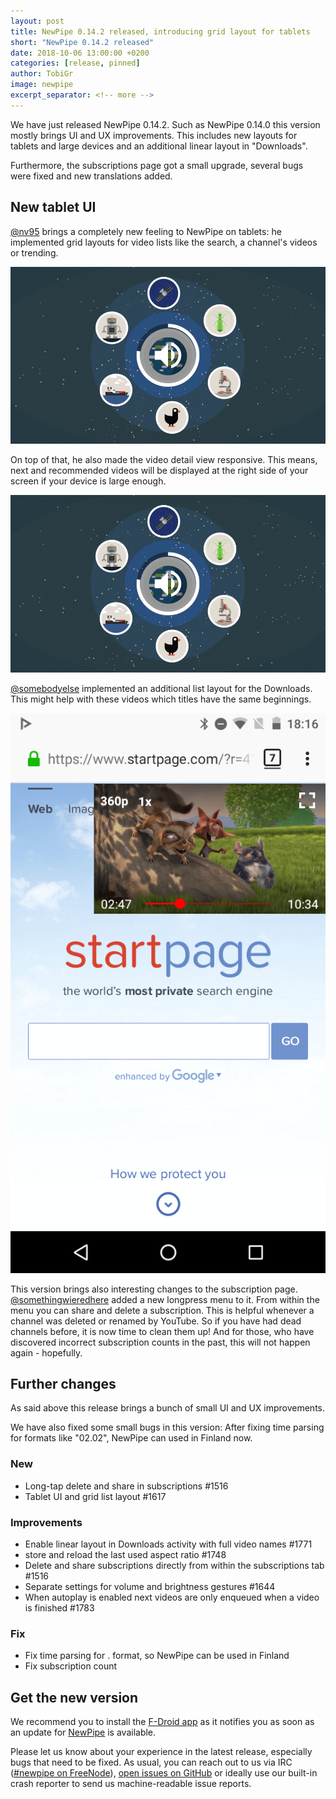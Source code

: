 ```yaml
---
layout: post
title: NewPipe 0.14.2 released, introducing grid layout for tablets
short: "NewPipe 0.14.2 released"
date: 2018-10-06 13:00:00 +0200
categories: [release, pinned]
author: TobiGr
image: newpipe
excerpt_separator: <!-- more -->
---
```


We have just released NewPipe 0.14.2. Such as NewPipe 0.14.0 this version mostly brings UI and UX improvements.
This includes new layouts for tablets and large devices and an additional linear layout in "Downloads".

Furthermore, the subscriptions page got a small upgrade, several bugs were fixed and new translations added.
<!-- more -->

## New tablet UI

[@nv95](https://github.com/nv95) brings a completely new feeling to NewPipe on tablets: he implemented grid layouts for video lists like the search, a channel's videos or trending.

<img class="no-flow vertical" src="/img/screenshots/shot_player_volume_change.png"/>

On top of that, he also made the video detail view responsive. This means, next and recommended videos will be displayed at the right side of your screen if your device is large enough.

<img class="no-flow vertical" src="/img/screenshots/shot_player_volume_change.png"/>

[@somebodyelse](https://github.com/) implemented an additional list layout for the Downloads. This might help with these videos which titles have the same beginnings.

<img class="no-flow" src="/img/screenshots/shot_05.png"/>

This version brings also interesting changes to the subscription page. [@somethingwieredhere](https://github.com/somethingweiredhere) added a new longpress menu to it. From within the menu you can share and delete a subscription. This is helpful whenever a channel was deleted or renamed by YouTube. So if you have had dead channels before, it is now time to clean them up!
And for those, who have discovered incorrect subscription counts in the past, this will not happen again - hopefully.

## Further changes

As said above this release brings a bunch of small UI and UX improvements. 

We have also fixed some small bugs in this version: After fixing time parsing for formats like "02.02", NewPipe can used in Finland now.

### New
- Long-tap delete and share in subscriptions #1516 
- Tablet UI and grid list layout #1617 

### Improvements
- Enable linear layout in Downloads activity with full video names #1771 
- store and reload the last used aspect ratio #1748 
- Delete and share subscriptions directly from within the subscriptions tab #1516 
- Separate settings for volume and brightness gestures #1644
- When autoplay is enabled next videos are only enqueued when a video is finished #1783 

### Fix
- Fix time parsing for . format, so NewPipe can be used in Finland
- Fix subscription count


## Get the new version

We recommend you to install the [F-Droid app](https://f-droid.org/) as it notifies you as soon as an update for [NewPipe](https://f-droid.org/packages/org.schabi.newpipe/) is available.

Please let us know about your experience in the latest release, especially bugs that need to be fixed. As usual, you can reach out to us via IRC ([#newpipe on FreeNode](https://webchat.freenode.net/?channels=newpipe)), [open issues on GitHub](https://github.com/TeamNewPipe/NewPipe/issues/new) or ideally use our built-in crash reporter to send us machine-readable issue reports.
